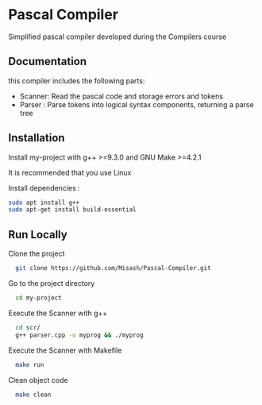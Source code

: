 
# Pascal Compiler

Simplified pascal compiler developed during the Compilers course
## Documentation

this compiler includes the following parts:

- Scanner: Read the pascal code  and storage errors and tokens
- Parser : Parse tokens into logical syntax components, returning a parse tree


## Installation

Install my-project with g++ >=9.3.0  and GNU Make >=4.2.1

It is recommended that you use Linux

Install dependencies :

```bash
sudo apt install g++
sudo apt-get install build-essential

```



## Run Locally

Clone the project

```bash
  git clone https://github.com/Misash/Pascal-Compiler.git 
```

Go to the project directory

```bash
  cd my-project
```


Execute the Scanner  with g++

```bash
  cd scr/
  g++ parser.cpp -o myprog && ./myprog
```

Execute the Scanner  with Makefile

```bash
  make run
```

Clean object code
```bash
  make clean
```
